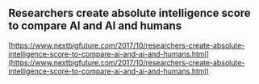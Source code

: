 ## Researchers create absolute intelligence score to compare AI and AI and humans
  
  [https://www.nextbigfuture.com/2017/10/researchers-create-absolute-intelligence-score-to-compare-ai-and-ai-and-humans.html](https://www.nextbigfuture.com/2017/10/researchers-create-absolute-intelligence-score-to-compare-ai-and-ai-and-humans.html)